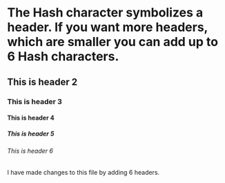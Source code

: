 # The Hash character symbolizes a header. If you want more headers, which are smaller you can add up to 6 Hash characters.
## This is header 2
### This is header 3
#### This is header 4
##### This is header 5
###### This is header 6
I have made changes to this file by adding 6 headers.
